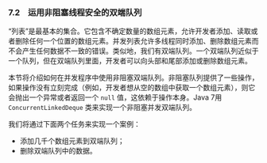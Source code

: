 ### 7.2　运用非阻塞线程安全的双端队列

“列表”是最基本的集合。它包含不确定数量的数组元素，允许开发者添加、读取或者删除任何一个位置的数组元素。并发列表允许多线程同时添加、删除数组元素而不会产生任何数据不一致的错误。类似地，我们有双端队列。一个双端队列近似于一个队列，但在双端队列里面，开发者可以向头部和尾部添加或删除数组元素。

本节将介绍如何在并发程序中使用非阻塞双端队列。非阻塞队列提供了一些操作，如果操作没有立刻完成（例如，开发者想从空的数组中获取一个数组元素），则它会抛出一个异常或者返回一个 `null` 值，这依赖于操作本身。Java 7用 `ConcurrentLinkedDeque` 类来实现一个非阻塞并发双端队列。

我们将通过下面两个任务来实现一个案例：

+ 添加几千个数组元素到双端队列；
+ 删除双端队列中的数据。

